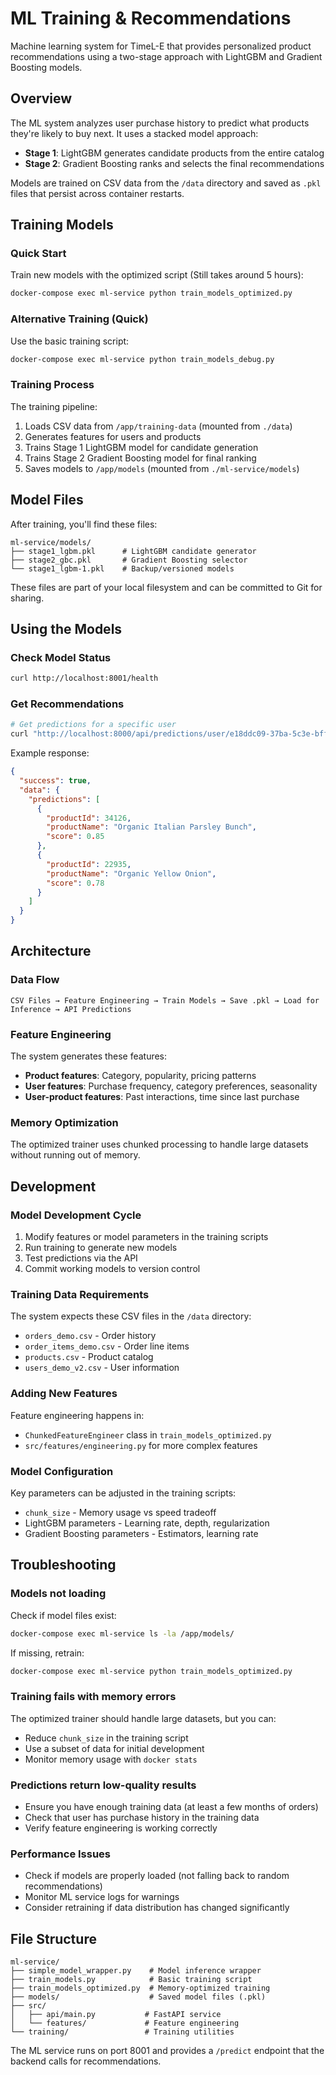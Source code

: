 # ML Training & Recommendations

Machine learning system for TimeL-E that provides personalized product recommendations using a two-stage approach with LightGBM and Gradient Boosting models.

## Overview

The ML system analyzes user purchase history to predict what products they're likely to buy next. It uses a stacked model approach:

- **Stage 1**: LightGBM generates candidate products from the entire catalog
- **Stage 2**: Gradient Boosting ranks and selects the final recommendations

Models are trained on CSV data from the `/data` directory and saved as `.pkl` files that persist across container restarts.

## Training Models

### Quick Start
Train new models with the optimized script (Still takes around 5 hours):
```bash
docker-compose exec ml-service python train_models_optimized.py
```

### Alternative Training (Quick)
Use the basic training script:
```bash
docker-compose exec ml-service python train_models_debug.py
```

### Training Process
The training pipeline:
1. Loads CSV data from `/app/training-data` (mounted from `./data`)
2. Generates features for users and products
3. Trains Stage 1 LightGBM model for candidate generation
4. Trains Stage 2 Gradient Boosting model for final ranking
5. Saves models to `/app/models` (mounted from `./ml-service/models`)

## Model Files

After training, you'll find these files:
```
ml-service/models/
├── stage1_lgbm.pkl      # LightGBM candidate generator
├── stage2_gbc.pkl       # Gradient Boosting selector
└── stage1_lgbm-1.pkl    # Backup/versioned models
```

These files are part of your local filesystem and can be committed to Git for sharing.

## Using the Models

### Check Model Status
```bash
curl http://localhost:8001/health
```

### Get Recommendations
```bash
# Get predictions for a specific user
curl "http://localhost:8000/api/predictions/user/e18ddc09-37ba-5c3e-bff3-a2e8046c8249"
```

Example response:
```json
{
  "success": true,
  "data": {
    "predictions": [
      {
        "productId": 34126,
        "productName": "Organic Italian Parsley Bunch",
        "score": 0.85
      },
      {
        "productId": 22935, 
        "productName": "Organic Yellow Onion",
        "score": 0.78
      }
    ]
  }
}
```

## Architecture

### Data Flow
```
CSV Files → Feature Engineering → Train Models → Save .pkl → Load for Inference → API Predictions
```

### Feature Engineering
The system generates these features:
- **Product features**: Category, popularity, pricing patterns
- **User features**: Purchase frequency, category preferences, seasonality  
- **User-product features**: Past interactions, time since last purchase

### Memory Optimization
The optimized trainer uses chunked processing to handle large datasets without running out of memory.

## Development

### Model Development Cycle
1. Modify features or model parameters in the training scripts
2. Run training to generate new models
3. Test predictions via the API
4. Commit working models to version control

### Training Data Requirements
The system expects these CSV files in the `/data` directory:
- `orders_demo.csv` - Order history
- `order_items_demo.csv` - Order line items  
- `products.csv` - Product catalog
- `users_demo_v2.csv` - User information

### Adding New Features
Feature engineering happens in:
- `ChunkedFeatureEngineer` class in `train_models_optimized.py`
- `src/features/engineering.py` for more complex features

### Model Configuration
Key parameters can be adjusted in the training scripts:
- `chunk_size` - Memory usage vs speed tradeoff
- LightGBM parameters - Learning rate, depth, regularization
- Gradient Boosting parameters - Estimators, learning rate

## Troubleshooting

### Models not loading
Check if model files exist:
```bash
docker-compose exec ml-service ls -la /app/models/
```

If missing, retrain:
```bash
docker-compose exec ml-service python train_models_optimized.py
```

### Training fails with memory errors
The optimized trainer should handle large datasets, but you can:
- Reduce `chunk_size` in the training script
- Use a subset of data for initial development
- Monitor memory usage with `docker stats`

### Predictions return low-quality results
- Ensure you have enough training data (at least a few months of orders)
- Check that user has purchase history in the training data
- Verify feature engineering is working correctly

### Performance Issues
- Check if models are properly loaded (not falling back to random recommendations)
- Monitor ML service logs for warnings
- Consider retraining if data distribution has changed significantly

## File Structure

```
ml-service/
├── simple_model_wrapper.py    # Model inference wrapper
├── train_models.py            # Basic training script  
├── train_models_optimized.py  # Memory-optimized training
├── models/                    # Saved model files (.pkl)
├── src/
│   ├── api/main.py           # FastAPI service
│   └── features/             # Feature engineering
└── training/                 # Training utilities
```

The ML service runs on port 8001 and provides a `/predict` endpoint that the backend calls for recommendations.
